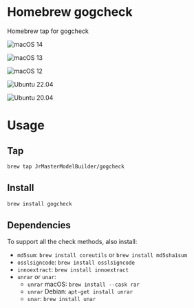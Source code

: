 # Homebrew gogcheck

Homebrew tap for gogcheck

![macOS 14](https://github.com/JrMasterModelBuilder/homebrew-gogcheck/workflows/macOS%2014/badge.svg)

![macOS 13](https://github.com/JrMasterModelBuilder/homebrew-gogcheck/workflows/macOS%2013/badge.svg)

![macOS 12](https://github.com/JrMasterModelBuilder/homebrew-gogcheck/workflows/macOS%2012/badge.svg)

![Ubuntu 22.04](https://github.com/JrMasterModelBuilder/homebrew-gogcheck/workflows/Ubuntu%2022.04/badge.svg)

![Ubuntu 20.04](https://github.com/JrMasterModelBuilder/homebrew-gogcheck/workflows/Ubuntu%2020.04/badge.svg)


# Usage

## Tap

```sh
brew tap JrMasterModelBuilder/gogcheck
```

## Install

```sh
brew install gogcheck
```

## Dependencies

To support all the check methods, also install:

-   `md5sum`: `brew install coreutils` or `brew install md5sha1sum`
-   `osslsigncode`: `brew install osslsigncode`
-   `innoextract`: `brew install innoextract`
-   `unrar` or `unar`:
    -   `unrar` macOS: `brew install --cask rar`
    -   `unrar` Debian: `apt-get install unrar`
    -   `unar`: `brew install unar`
